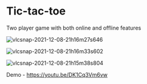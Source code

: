 # Tic-tac-toe
Two player game with both online and offline features


![vlcsnap-2021-12-08-21h16m27s646](https://user-images.githubusercontent.com/24971553/145238579-a6bd78cd-e39b-426b-9eab-80be32a3fcfe.png)

![vlcsnap-2021-12-08-21h16m33s602](https://user-images.githubusercontent.com/24971553/145238594-e48f41fa-2571-4999-8619-d8cbffae36e2.png)

![vlcsnap-2021-12-08-21h15m38s804](https://user-images.githubusercontent.com/24971553/145238600-94b254f4-20e5-4ef5-b034-0b53a177255f.png)

Demo - https://youtu.be/DK1Cq3Vm6vw
